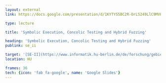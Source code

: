 ```yaml
---
layout: external
link: https://docs.google.com/presentation/d/1KYTYS5BC2R-OrLS249LlC9MVH-hhO6oLHNdg42UOkok/present?rm=minimal

type: lecture

title: 'Symbolic Execution, Concolic Testing and Hybrid Fuzzing'

heading: 'Symbolic Execution, Concolic Testing and Hybrid Fuzzing'
publink: se_ii

target: '[SE-II](https://www.informatik.hu-berlin.de/de/forschung/gebiete/se/teaching/ss2025/se2)'
location: HU

frames: 36
tech: {icon: 'fab fa-google', name: 'Google Slides'}
---
```

